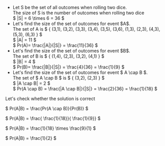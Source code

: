 <ul>
    <li> Let S be the set of all outcomes when rolling two dice. <br/>
    The size of S is the number of outcomes when rolling two dice<br/>
    $ |S| = 6 \times 6 = 36 $<br/>
    <li> Let's find the size of the set of outcomes for event $A$. <br/>
    The set of A is $ { (3,1), (3,2), (3,3), (3,4), (3,5), (3,6), (1,3), (2,3), (4,3), (5,3), (6,3) } $ <br/>
    $ |A| = 11 $ <br/>
    $ Pr(A)= \frac{|A|}{|S|} = \frac{11}{36} $
    <li> Let's find the size of the set of outcomes for event $B$. <br/>
    The set of B is $ { (1,4), (2,3), (3,2), (4,1) } $ <br/>
    $ |B| = 4 $ <br/>
    $ Pr(B)= \frac{|B|}{|S|} = \frac{4}{36} = \frac{1}{9} $
    <li> Let's find the size of the set of outcomes for event $ A \cap B $. <br/>
    The set of $ A \cap B $ is $ { (3,2), (2,3) } $ <br/>
    $ |A \cap B| = 2 $ <br/>
    $ Pr(A \cap B) = \frac{|A \cap B|}{|S|} = \frac{2}{36} = \frac{1}{18} $
</ul>

Let's check whether the solution is correct

$ Pr(A|B) = \frac{Pr(A \cap B)}{Pr(B)} $

$ Pr(A|B) = \frac{ \frac{1}{18}}{ \frac{1}{9}} $

$ Pr(A|B) = \frac{1}{18} \times \frac{9}{1} $

$ Pr(A|B) = \frac{1}{2} $
